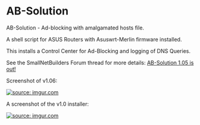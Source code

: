 # AB-Solution
AB-Solution - Ad-blocking with amalgamated hosts file.

A shell script for ASUS Routers 
with Asuswrt-Merlin firmware installed.

This installs a Control Center for Ad-Blocking
and logging of DNS Queries.

See the SmallNetBuilders Forum thread for more details:
<a href="http://www.snbforums.com/threads/ab-solution-1-05-is-out.31291/">AB-Solution 1.05 is out!</a>

Screenshot of v1.06:

<a href="http://i.imgur.com/HDK8i18.png"><img src="http://i.imgur.com/HDK8i18.png" title="source: imgur.com" /></a>

A screenshot of the v1.0 installer:

<a href="http://imgur.com/RAnMIBg"><img src="http://i.imgur.com/RAnMIBg.png" title="source: imgur.com" /></a>
